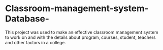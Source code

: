 # Classroom-management-system-Database-
This project was used to make an effective classroom management system to work on and with the details about program, courses, student, teachers and other factors in a college.
